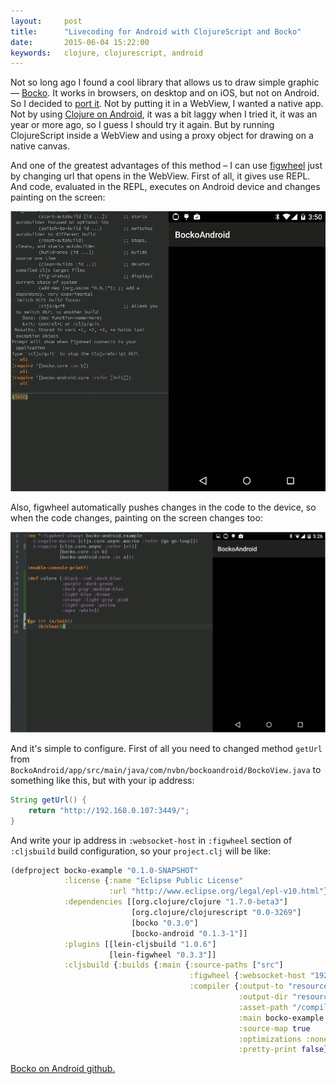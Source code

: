 ```yaml
---
layout:     post
title:      "Livecoding for Android with ClojureScript and Bocko"
date:       2015-06-04 15:22:00
keywords:   clojure, clojurescript, android
---
```


Not so long ago I found a cool library that allows us to draw simple graphic
&mdash; [Bocko](https://github.com/mfikes/bocko). It works in browsers, on desktop and on iOS,
but not on Android. So I decided to [port it](https://github.com/nvbn/bocko-android).
Not by putting it in a WebView, I wanted a native app.
Not by using [Clojure on Android](http://clojure-android.info/),
it was a bit laggy when I tried it, it was an year or more ago, so I guess I should try it again.
But by running ClojureScript inside a WebView and using a proxy object for drawing
on a native canvas.

And one of the greatest advantages of this method &ndash; I can use [figwheel](https://github.com/bhauman/lein-figwheel)
just by changing url that opens in the WebView. First of all,
it gives use REPL. And code, evaluated in the REPL, executes on Android device
and changes painting on the screen:

[![scale](/assets/bocko/repl.gif)](/assets/bocko/repl.gif)

Also, figwheel automatically pushes changes in the code to the device,
so when the code changes, painting on the screen changes too:

[![scale](/assets/bocko/code.gif)](/assets/bocko/code.gif)

And it's simple to configure. First of all you need to changed method `getUrl`
from `BockoAndroid/app/src/main/java/com/nvbn/bockoandroid/BockoView.java`
to something like this, but with your ip address:

```java
String getUrl() {
    return "http://192.168.0.107:3449/";
}
```

And write your ip address in `:websocket-host` in `:figwheel` section of
`:cljsbuild` build configuration, so your `project.clj` will be like: 

```clojure
(defproject bocko-example "0.1.0-SNAPSHOT"
            :license {:name "Eclipse Public License"
                      :url "http://www.eclipse.org/legal/epl-v10.html"}
            :dependencies [[org.clojure/clojure "1.7.0-beta3"]
                           [org.clojure/clojurescript "0.0-3269"]
                           [bocko "0.3.0"]
                           [bocko-android "0.1.3-1"]]
            :plugins [[lein-cljsbuild "1.0.6"]
                      [lein-figwheel "0.3.3"]]
            :cljsbuild {:builds {:main {:source-paths ["src"]
                                        :figwheel {:websocket-host "192.168.0.107"}
                                        :compiler {:output-to "resources/public/compiled/main.js"
                                                   :output-dir "resources/public/compiled"
                                                   :asset-path "/compiled"
                                                   :main bocko-example.core
                                                   :source-map true
                                                   :optimizations :none
                                                   :pretty-print false}}}})
```

[Bocko on Android github.](https://github.com/nvbn/bocko-android)
